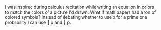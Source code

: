 I was inspired during calculus recitation while writing an equation in colors to match the colors of a picture I'd drawn: What if math papers had a ton of colored symbols? Instead of debating whether to use p for a prime or a probability I can use 🔴 p and 🔵 p.

